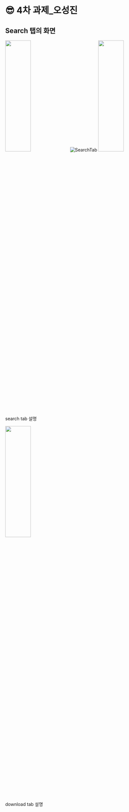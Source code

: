😎 4차 과제_오성진
===============
Search 탭의 화면
-------------
<img src="/Users/oseongjin/Desktop/SearchTab.png" width="40%" height="30%"></img>
![SearchTab](https://github.com/2nd-PARD-iOS-PART/iOS_SungJinOh/assets/103707815/961b9599-acb5-470a-b6a5-2c1d1fa448c5)
<img src="/Users/oseongjin/Desktop/SearchTab2.png" width="40%" height="30%"></img>

search tab 설명

<img src="/Users/oseongjin/Desktop/DownloadTab.png" width="40%" height="30%"></img>

download tab 설명




